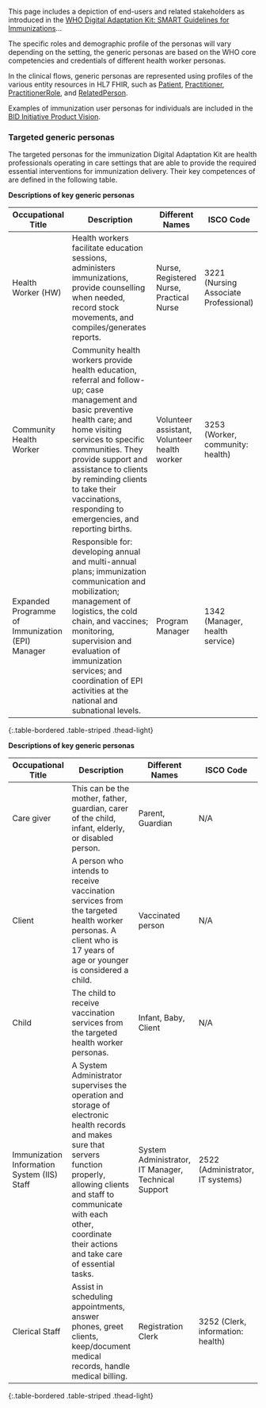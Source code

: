 This page includes a depiction of end-users and related stakeholders as
introduced in the [WHO Digital Adaptation Kit: SMART Guidelines for
Immunizations]()...

The specific roles and demographic profile of the personas will vary
depending on the setting, the generic personas are based on the WHO core
competencies and credentials of different health worker personas.

In the clinical flows, generic personas are represented using profiles of the various entity
resources in HL7 FHIR, such as [Patient](http://hl7.org/fhir/patient), [Practitioner](http://hl7.org/fhir/practitioner), [PractitionerRole](http://hl7.org/fhir/practitionerrole),
and [RelatedPerson](http://hl7.org/fhir/relatedperson).

Examples of immunization user personas for individuals are included in the [BID Initiative Product Vision](https://www.path.org/resources/product-vision-for-the-better-immunization-data-bid-initiative/).

### Targeted generic personas

The targeted personas for the immunization Digital Adaptation Kit are
health professionals operating in care settings that are able to provide
the required essential interventions for immunization delivery. Their
key competences of are defined in the following table.

**Descriptions of key generic personas**

|Occupational Title|Description|Different Names|ISCO Code|
|---|----|---|---|
|Health Worker (HW)|Health workers facilitate education sessions, administers immunizations, provide counselling when needed, record stock movements, and compiles/generates reports.|Nurse, Registered Nurse, Practical Nurse|3221 (Nursing Associate Professional)|
|Community Health Worker|Community health workers provide health education, referral and follow-up; case management and basic preventive health care; and home visiting services to specific communities. They provide support and assistance to clients by reminding clients to take their vaccinations, responding to emergencies, and reporting births.|Volunteer assistant, Volunteer health worker|3253 (Worker, community: health)|
|Expanded Programme of Immunization (EPI) Manager|Responsible for: developing annual and multi-annual plans; immunization communication and mobilization; management of logistics, the cold chain, and vaccines; monitoring, supervision and evaluation of immunization services; and coordination of EPI activities at the national and subnational levels.|Program Manager|1342 (Manager, health service)|
{:.table-bordered .table-striped .thead-light}

**Descriptions of key generic personas**

|Occupational Title|Description|Different Names|ISCO Code|
|---|----|---|---|
|Care giver|This can be the mother, father, guardian, carer of the child, infant, elderly, or disabled person.|Parent, Guardian|N/A|
|Client|A person who intends to receive vaccination services from the targeted health worker personas. A client who is 17 years of age or younger is considered a child.|Vaccinated person|N/A|
|Child|The child to receive vaccination services from the targeted health worker personas.|Infant, Baby, Client|N/A|
|Immunization Information System (IIS) Staff|A System Administrator supervises the operation and storage of electronic health records and makes sure that servers function properly, allowing clients and staff to communicate with each other, coordinate their actions and take care of essential tasks.|System Administrator, IT Manager, Technical Support|2522 (Administrator, IT systems)|
|Clerical Staff|Assist in scheduling appointments, answer phones, greet clients, keep/document medical records, handle medical billing.|Registration Clerk|3252 (Clerk, information: health)|
{:.table-bordered .table-striped .thead-light}
